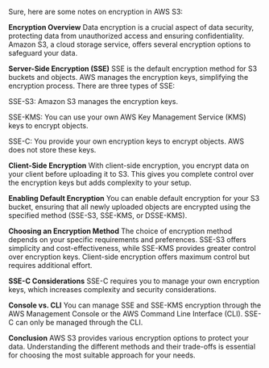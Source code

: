 Sure, here are some notes on encryption in AWS S3:

**Encryption Overview** Data encryption is a crucial aspect of data security, protecting data from unauthorized access and ensuring confidentiality. Amazon S3, a cloud storage service, offers several encryption options to safeguard your data.

**Server-Side Encryption (SSE)** SSE is the default encryption method for S3 buckets and objects. AWS manages the encryption keys, simplifying the encryption process. There are three types of SSE:

SSE-S3: Amazon S3 manages the encryption keys.

SSE-KMS: You can use your own AWS Key Management Service (KMS) keys to encrypt objects.

SSE-C: You provide your own encryption keys to encrypt objects. AWS does not store these keys.

**Client-Side Encryption** With client-side encryption, you encrypt data on your client before uploading it to S3. This gives you complete control over the encryption keys but adds complexity to your setup.

**Enabling Default Encryption** You can enable default encryption for your S3 bucket, ensuring that all newly uploaded objects are encrypted using the specified method (SSE-S3, SSE-KMS, or DSSE-KMS).

**Choosing an Encryption Method** The choice of encryption method depends on your specific requirements and preferences. SSE-S3 offers simplicity and cost-effectiveness, while SSE-KMS provides greater control over encryption keys. Client-side encryption offers maximum control but requires additional effort.

**SSE-C Considerations** SSE-C requires you to manage your own encryption keys, which increases complexity and security considerations.

**Console vs. CLI** You can manage SSE and SSE-KMS encryption through the AWS Management Console or the AWS Command Line Interface (CLI). SSE-C can only be managed through the CLI.

**Conclusion** AWS S3 provides various encryption options to protect your data. Understanding the different methods and their trade-offs is essential for choosing the most suitable approach for your needs.